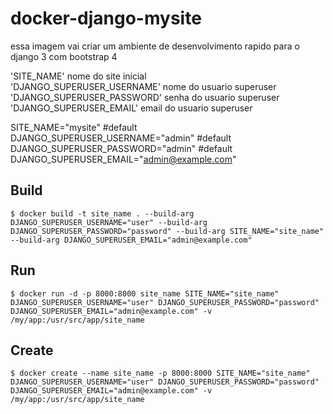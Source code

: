 # docker-django-mysite

essa imagem vai criar um ambiente de desenvolvimento rapido para o django 3 com bootstrap 4


'SITE_NAME' nome do site inicial<br>
'DJANGO_SUPERUSER_USERNAME' nome do usuario superuser<br>
'DJANGO_SUPERUSER_PASSWORD' senha do usuario superuser<br>
'DJANGO_SUPERUSER_EMAIL' email do usuario superuser

SITE_NAME="mysite" #default <br>
DJANGO_SUPERUSER_USERNAME="admin" #default <br>
DJANGO_SUPERUSER_PASSWORD="admin" #default <br>
DJANGO_SUPERUSER_EMAIL="admin@example.com"<br>

## Build

```
$ docker build -t site_name . --build-arg DJANGO_SUPERUSER_USERNAME="user" --build-arg DJANGO_SUPERUSER_PASSWORD="password" --build-arg SITE_NAME="site_name" --build-arg DJANGO_SUPERUSER_EMAIL="admin@example.com"
```

## Run

```
$ docker run -d -p 8000:8000 site_name SITE_NAME="site_name" DJANGO_SUPERUSER_USERNAME="user" DJANGO_SUPERUSER_PASSWORD="password" DJANGO_SUPERUSER_EMAIL="admin@example.com" -v /my/app:/usr/src/app/site_name
```


## Create
```
$ docker create --name site_name -p 8000:8000 SITE_NAME="site_name" DJANGO_SUPERUSER_USERNAME="user" DJANGO_SUPERUSER_PASSWORD="password" DJANGO_SUPERUSER_EMAIL="admin@example.com" -v /my/app:/usr/src/app/site_name
```
